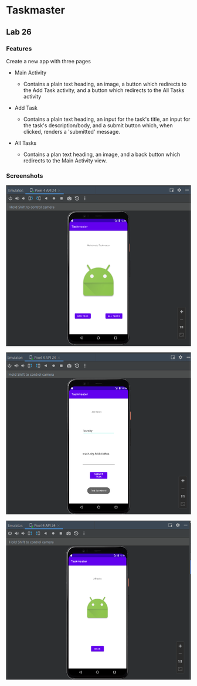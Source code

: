 # Taskmaster

## Lab 26

### Features

Create a new app with three pages
- Main Activity
  - Contains a plain text heading, an image, a button which redirects to the Add Task activity, and a button which redirects to the All Tasks activity
    
- Add Task
  - Contains a plain text heading, an input for the task's title, an input for the task's description/body, and a submit button which, when clicked, renders a 'submitted' message.
  
- All Tasks
  - Contains a plan text heading, an image, and a back button which redirects to the Main Activity view.

### Screenshots

![Home Page](screenshots/taskmaster_homepage.png)

![Add Task Page](screenshots/taskmaster_addtasks.png)

![All Tasks Page](screenshots/taskmaster_alltasks.png)